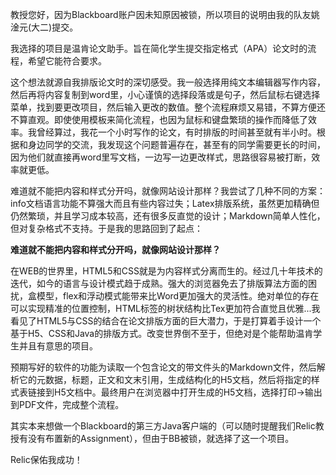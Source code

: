 教授您好，因为Blackboard账户因未知原因被锁，所以项目的说明由我的队友姚淦元(大二)提交。

我选择的项目是温肯论文助手。旨在简化学生提交指定格式（APA）论文时的流程，希望它能符合要求。

这个想法就源自我排版论文时的深切感受。我一般选择用纯文本编辑器写作内容，然后再将内容复制到word里，小心谨慎的选择段落或是句子，然后鼠标右键选择菜单，找到要更改项目，然后输入更改的数值。整个流程麻烦又易错，不算方便还不算直观。即使使用模板来简化流程，也因为鼠标和键盘繁琐的操作而降低了效率。我曾经算过，我花一个小时写作的论文，有时排版的时间甚至就有半小时。根据和身边同学的交流，我发现这个问题普遍存在，甚至有的同学需要更长的时间，因为他们就直接再word里写文档，一边写一边更改样式，思路很容易被打断，效率就更低。

难道就不能把内容和样式分开吗，就像网站设计那样？我尝试了几种不同的方案：info文档语言功能不算强大而且有些内容过失；Latex排版系统，虽然更加精确但仍然繁琐，并且学习成本较高，还有很多反直觉的设计；Markdown简单人性化，但对复杂格式不支持。于是我的思路回到了起点：

**难道就不能把内容和样式分开吗，就像网站设计那样？**

在WEB的世界里，HTML5和CSS就是为内容样式分离而生的。经过几十年技术的迭代，如今的语言与设计模式趋于成熟。强大的浏览器免去了排版算法方面的困扰，盒模型，flex和浮动模式能带来比Word更加强大的灵活性。绝对单位的存在可以实现精准的位置控制，HTML标签的树状结构比Tex更加符合直觉且优雅...我看见了HTML5与CSS的结合在论文排版方面的巨大潜力，于是打算着手设计一个基于H5、CSS和Java的排版方式。改变世界倒不至于，但绝对是个能帮助温肯学生并且有意思的项目。

预期写好的软件的功能为读取一个包含论文的带文件头的Markdown文件，然后解析它的元数据，标题，正文和文末引用，生成结构化的H5文档，然后将指定的样式表链接到H5文档中。最终用户在浏览器中打开生成的H5文档，选择打印->输出到PDF文件，完成整个流程。

其实本来想做一个Blackboard的第三方Java客户端的（可以随时提醒我们Relic教授有没有布置新的Assignment），但由于BB被锁，就选择了这一个项目。

Relic保佑我成功！


